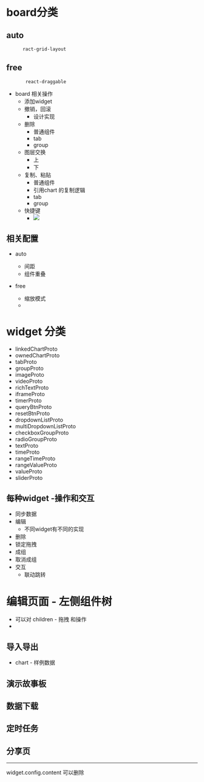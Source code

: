  # board分类
  ## auto
		  ract-grid-layout
		 
  ## free
		   react-draggable

-  board 相关操作
	- 添加widget 
	- 撤销，回滚
		- 设计实现
	- 删除
		- 普通组件
		- tab
		- group
	- 图层交换
		- 上
		- 下
	- 复制、粘贴
		- 普通组件
		- 引用chart 的复制逻辑
		- tab
		- group
   - 快捷键
	   - ![](Pasted%20image%2020220627102804.png)

## 相关配置

- auto
	- 间距
	- 组件重叠

- free
	- 缩放模式
	- 

# widget 分类

- linkedChartProto
- ownedChartProto
- tabProto
- groupProto
- imageProto
- videoProto
- richTextProto
- iframeProto
- timerProto
- queryBtnProto
- resetBtnProto
- dropdownListProto
- multiDropdownListProto
- checkboxGroupProto
- radioGroupProto
- textProto
- timeProto
- rangeTimeProto
- rangeValueProto
- valueProto
- sliderProto


## 每种widget -操作和交互
- 同步数据
- 编辑
	- 不同widget有不同的实现
- 删除
- 锁定拖拽
- 成组
- 取消成组
- 交互 
	- 联动跳转


# 编辑页面 - 左侧组件树
- 可以对 children - 拖拽 和操作
- 
##  导入导出
- chart - 样例数据

## 演示故事板
##  数据下载
##  定时任务
##  分享页






---
widget.config.content   可以删除

